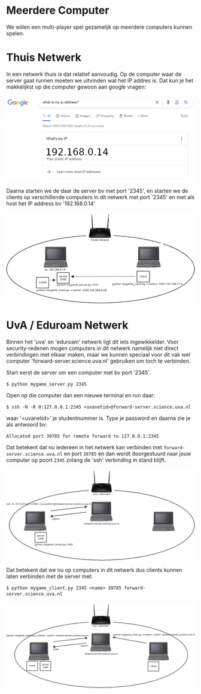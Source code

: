 # Meerdere Computer

We willen een multi-player spel gezamelijk op meerdere computers
kunnen spelen.

# Thuis Netwerk

In een netwerk thuis is dat relatief aanvoudig. Op de computer waar de
server gaat runnen moeten we uitvinden wat het IP addres is. Dat kun je het
makkelijkst op die computer gewoon aan google vragen:

![google_ip.png](google_ip.png)

Daarna starten we de daar de server bv met port '2345', en starten we
de clients op verschillende computers in dit netwerk met port '2345'
en met als host het IP address bv '192.168.0.14'

![connect_home.png](connect_home.png)

# UvA / Eduroam Netwerk

Binnen het 'uva' en 'eduroam' netwerk ligt dit iets
ingewikkelder. Voor security-redenen mogen computers in dit netwerk
namelijk niet direct verbindingen met elkaar maken, maar we kunnen
speciaal voor dit vak wel computer 'forward-server.science.uva.nl'
gebruiken om toch te verbinden.

Start eerst de server om een computer met bv port '2345'. 

```
$ python mygame_server.py 2345
```

Open op die computer dan een nieuwe terminal en run daar:

```
$ ssh -N -R 0:127.0.0.1:2345 <uvanetid>@forward-server.science.uva.nl
```

waar '\<uvanetid\>' je studentnummer is. Type je password en daarna zie
je als antwoord bv:

```
Allocated port 39785 for remote forward to 127.0.0.1:2345
```

Dat betekent dat nu iedereen in het netwerk kan verbinden met
`forward-server.science.uva.nl` en port `39785` en dan wordt
doorgestuurd naar jouw computer op poort `2345` zolang de 'ssh'
verbinding in stand blijft.

![port_forward.png](port_forward.png)

Dat betekent dat we nu op computers in dit netwerk dus clients kunnen
laten verbinden met de server met:

```
$ python mygame_client.py 2345 <name> 39785 forward-server.science.uva.nl
```

![connect_eduroam.png](connect_eduroam.png)
